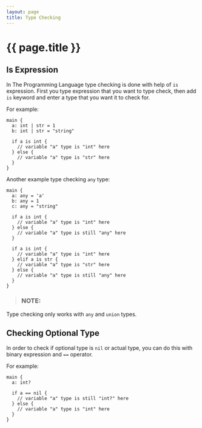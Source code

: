```yaml
---
layout: page
title: Type Checking
---
```


# {{ page.title }}

## Is Expression
In The Programming Language type checking is done with help of `is` expression.
First you type expression that you want to type check, then add `is` keyword
and enter a type that you want it to check for.

For example:

```the
main {
  a: int | str = 1
  b: int | str = "string"

  if a is int {
    // variable "a" type is "int" here
  } else {
    // variable "a" type is "str" here
  }
}
```

Another example type checking `any` type:

```the
main {
  a: any = 'a'
  b: any = 1
  c: any = "string"

  if a is int {
    // variable "a" type is "int" here
  } else {
    // variable "a" type is still "any" here
  }

  if a is int {
    // variable "a" type is "int" here
  } elif a is str {
    // variable "a" type is "str" here
  } else {
    // variable "a" type is still "any" here
  }
}
```

> ### NOTE:
  Type checking only works with `any` and `union` types.

## Checking Optional Type
In order to check if optional type is `nil` or actual type, you can do this
with binary expression and `==` operator.

For example:

```the
main {
  a: int?

  if a == nil {
    // variable "a" type is still "int?" here
  } else {
    // variable "a" type is "int" here
  }
}
```
